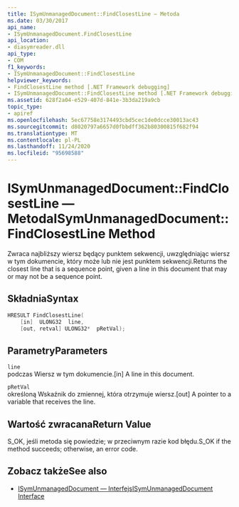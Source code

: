 ```yaml
---
title: ISymUnmanagedDocument::FindClosestLine — Metoda
ms.date: 03/30/2017
api_name:
- ISymUnmanagedDocument.FindClosestLine
api_location:
- diasymreader.dll
api_type:
- COM
f1_keywords:
- ISymUnmanagedDocument::FindClosestLine
helpviewer_keywords:
- FindClosestLine method [.NET Framework debugging]
- ISymUnmanagedDocument::FindClosestLine method [.NET Framework debugging]
ms.assetid: 628f2a04-e529-407d-841e-3b3da219a9cb
topic_type:
- apiref
ms.openlocfilehash: 5ec67758e3174493cbd5cec1de0dcce30013ac43
ms.sourcegitcommit: d8020797a6657d0fbbdff362b80300815f682f94
ms.translationtype: MT
ms.contentlocale: pl-PL
ms.lasthandoff: 11/24/2020
ms.locfileid: "95698588"
---
```

# <a name="isymunmanageddocumentfindclosestline-method"></a><span data-ttu-id="fc531-102">ISymUnmanagedDocument::FindClosestLine — Metoda</span><span class="sxs-lookup"><span data-stu-id="fc531-102">ISymUnmanagedDocument::FindClosestLine Method</span></span>

<span data-ttu-id="fc531-103">Zwraca najbliższy wiersz będący punktem sekwencji, uwzględniając wiersz w tym dokumencie, który może lub nie jest punktem sekwencji.</span><span class="sxs-lookup"><span data-stu-id="fc531-103">Returns the closest line that is a sequence point, given a line in this document that may or may not be a sequence point.</span></span>  
  
## <a name="syntax"></a><span data-ttu-id="fc531-104">Składnia</span><span class="sxs-lookup"><span data-stu-id="fc531-104">Syntax</span></span>  
  
```cpp  
HRESULT FindClosestLine(  
    [in]  ULONG32  line,  
    [out, retval] ULONG32*  pRetVal);  
```  
  
## <a name="parameters"></a><span data-ttu-id="fc531-105">Parametry</span><span class="sxs-lookup"><span data-stu-id="fc531-105">Parameters</span></span>  

 `line`  
 <span data-ttu-id="fc531-106">podczas Wiersz w tym dokumencie.</span><span class="sxs-lookup"><span data-stu-id="fc531-106">[in] A line in this document.</span></span>  
  
 `pRetVal`  
 <span data-ttu-id="fc531-107">określoną Wskaźnik do zmiennej, która otrzymuje wiersz.</span><span class="sxs-lookup"><span data-stu-id="fc531-107">[out] A pointer to a variable that receives the line.</span></span>  
  
## <a name="return-value"></a><span data-ttu-id="fc531-108">Wartość zwracana</span><span class="sxs-lookup"><span data-stu-id="fc531-108">Return Value</span></span>  

 <span data-ttu-id="fc531-109">S_OK, jeśli metoda się powiedzie; w przeciwnym razie kod błędu.</span><span class="sxs-lookup"><span data-stu-id="fc531-109">S_OK if the method succeeds; otherwise, an error code.</span></span>  
  
## <a name="see-also"></a><span data-ttu-id="fc531-110">Zobacz także</span><span class="sxs-lookup"><span data-stu-id="fc531-110">See also</span></span>

- [<span data-ttu-id="fc531-111">ISymUnmanagedDocument — Interfejs</span><span class="sxs-lookup"><span data-stu-id="fc531-111">ISymUnmanagedDocument Interface</span></span>](isymunmanageddocument-interface.md)
